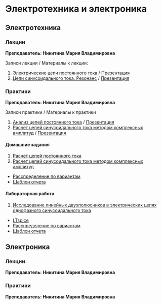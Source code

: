 # Электротехника и электроника

## Электротехника

### Лекции

**Преподаватель: Никитина Мария Владимировна**

Записи лекции / Материалы к лекции:

1. [Электрические цепи постоянного тока](https://youtu.be/jK4JD-j807c) / [Презентация](https://drive.google.com/file/d/170yT4XpDk_WVjBHREIMcRtaig5uTANBA/view?usp=sharing)
2. [Цепи синусоидального тока. Резонанс](https://youtu.be/HGfwvPOmPEs) / [Презентация](https://drive.google.com/file/d/1fplJQUMW6kj7YG5g2nrMT1eDyImqzZ5O/view?usp=sharing)

### Практики

**Преподаватель: Никитина Мария Владимировна**

Записи практики / Материалы к практики

1. [Анализ цепей постоянного тока](eltech.md) / [Презентация](https://drive.google.com/file/d/1XX5Ux36-PCP4bg_4dns15H_OdScNGQ0-/view?usp=sharing)
2. [Расчет цепей синусоидального тока методом комплексных амплитуд](eltech.md) / [Презентация](https://drive.google.com/file/d/14A6gzXtBk19BkDlDfXQwyzdggpzSuHwE/view?usp=sharing)

#### Домашние задания

1. [Расчет цепей постоянного тока](https://drive.google.com/open?id=1RM41HfIv0r5BFrDsEDJM1vUo9bwS3BpP&disco=AAAAH5QNXpY)
2. [Расчет цепей синусоидального тока методом комплексных амплитуд](https://drive.google.com/open?id=1RM41HfIv0r5BFrDsEDJM1vUo9bwS3BpP&disco=AAAAH5QNX6s)


- [Расспределение по вариантам](https://drive.google.com/open?id=1TaVWmj4MF-8KkPTj29idPUAZ3zu0VMVD&disco=AAAAH5WvI7s)
- [Шаблон отчета](https://drive.google.com/file/d/1gi0ec-KvG7KB1FooS4h-sukpb8ImhBqs/view?usp=sharing)

#### Лабораторная работа

1. [Исследование линейных двухполюсников в электрических цепях однофазного синусоидального тока](https://drive.google.com/open?id=1NvlNRL47iwH4AghEJkItkeI1izJOFDfc&disco=AAAAH5No9H0)


- [LTspice](https://www.analog.com/en/design-center/design-tools-and-calculators/ltspice-simulator.html)
- [Расспределение по вариантам](https://drive.google.com/file/d/1qGwOnqK1FwE8MyZ1sNSV6gSBc3gQFLuc/view?usp=sharing)
- [Шаблон отчета](https://drive.google.com/file/d/1e8eSp0CrMLfoL7-D1uS8SdedY9BVZ9o7/view?usp=sharing)

## Электроника

### Лекции

**Преподаватель: Никитина Мария Владимировна**

### Практики

**Преподаватель: Никитина Мария Владимировна**

